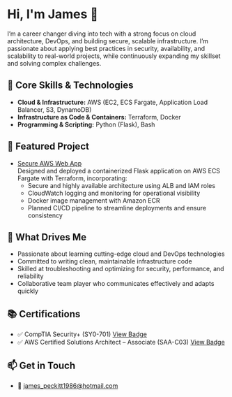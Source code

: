 # Hi, I'm James 👋

I’m a career changer diving into tech with a strong focus on cloud architecture, DevOps, and building secure, scalable infrastructure. I’m passionate about applying best practices in security, availability, and scalability to real-world projects, while continuously expanding my skillset and solving complex challenges.

## 🔧 Core Skills & Technologies
- **Cloud & Infrastructure:** AWS (EC2, ECS Fargate, Application Load Balancer, S3, DynamoDB)  
- **Infrastructure as Code & Containers:** Terraform, Docker  
- **Programming & Scripting:** Python (Flask), Bash  

## 🚀 Featured Project
- [Secure AWS Web App](https://github.com/james1986projects/DevOpsAWS)  
  Designed and deployed a containerized Flask application on AWS ECS Fargate with Terraform, incorporating:  
  - Secure and highly available architecture using ALB and IAM roles  
  - CloudWatch logging and monitoring for operational visibility  
  - Docker image management with Amazon ECR  
  - Planned CI/CD pipeline to streamline deployments and ensure consistency  

## 🎯 What Drives Me
- Passionate about learning cutting-edge cloud and DevOps technologies  
- Committed to writing clean, maintainable infrastructure code  
- Skilled at troubleshooting and optimizing for security, performance, and reliability  
- Collaborative team player who communicates effectively and adapts quickly  

## 📚 Certifications
- ✅ CompTIA Security+ (SY0-701) [View Badge](https://www.credly.com/badges/576ca038-5cf8-40b7-b2ab-ac268f6d1720/public_url)  
- ✅ AWS Certified Solutions Architect – Associate (SAA-C03) [View Badge](https://www.credly.com/badges/b9845901-ce03-4bbd-bee6-3028111e9d60/public_url)  

## 📫 Get in Touch
- 📧 [james_peckitt1986@hotmail.com](mailto:james_peckitt1986@hotmail.com)
